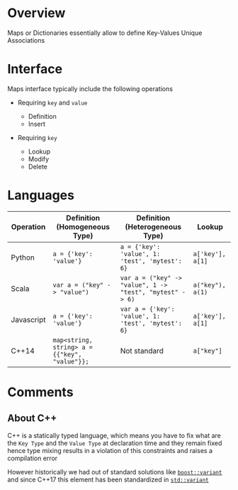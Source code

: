 
# Overview 

Maps or Dictionaries essentially allow to define Key-Values Unique Associations 

# Interface 

Maps interface typically include the following operations 
- Requiring `key` and `value` 
  - Definition 
  - Insert

- Requiring `key` 
  - Lookup
  - Modify 
  - Delete 



# Languages 

| Operation     | Definition (Homogeneous Type) | Definition (Heterogeneous Type)  | Lookup |
| ------------- | ------------- | ----- | --- |
| Python    | `a = {'key': 'value'} ` | `a = {'key': 'value', 1: 'test', 'mytest': 6} ` | `a['key'], a[1]`  |
| Scala    | `var a = ("key" -> "value") ` | `var a = ("key" -> "value", 1 -> "test", "mytest" -> 6) ` | `a("key"), a(1)`  |
| Javascript    | `a = {'key': 'value'} ` | `var a = {'key': 'value', 1: 'test', 'mytest': 6} ` | `a['key'], a[1]`  |
| C++14    | `map<string, string> a = {{"key", "value"}}; ` | Not standard | `a["key"]`  |


# Comments 

## About C++ 

C++ is a statically typed language, which means you have to fix what are the `Key Type` and the `Value Type` at declaration time and they remain fixed hence type mixing results in a violation of this constraints and raises a compilation error

However historically we had out of standard solutions like [`boost::variant`](https://www.boost.org/doc/libs/1_64_0/doc/html/variant.html) and since C++17 this element has been standardized in [`std::variant`](https://en.cppreference.com/w/cpp/utility/variant) 




